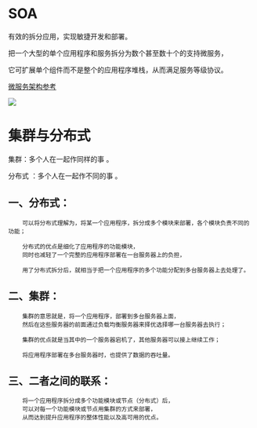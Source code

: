 
# SOA

有效的拆分应用，实现敏捷开发和部署。

把一个大型的单个应用程序和服务拆分为数个甚至数十个的支持微服务，

它可扩展单个组件而不是整个的应用程序堆栈，从而满足服务等级协议。

[微服务架构参考](https://blog.csdn.net/Bactryki28/article/details/79649296?utm_medium=distribute.pc_relevant.none-task-blog-BlogCommendFromMachineLearnPai2-2.add_param_isCf&depth_1-utm_source=distribute.pc_relevant.none-task-blog-BlogCommendFromMachineLearnPai2-2.add_param_isCf)

![](https://img-blog.csdn.net/20180322093134220?watermark/2/text/Ly9ibG9nLmNzZG4ubmV0L0JhY3RyeWtpMjg=/font/5a6L5L2T/fontsize/400/fill/I0JBQkFCMA==/dissolve/70)

# 集群与分布式

集群：多个人在一起作同样的事 。

分布式 ：多个人在一起作不同的事 。

## 一、分布式：

        可以将分布式理解为，将某一个应用程序，拆分成多个模块来部署，各个模块负责不同的功能；

        分布式的优点是细化了应用程序的功能模块，
        同时也减轻了一个完整的应用程序部署在一台服务器上的负担，
        
        用了分布式拆分后，就相当于把一个应用程序的多个功能分配到多台服务器上去处理了。

## 二、集群：

        集群的意思就是，将一个应用程序，部署到多台服务器上面，
        然后在这些服务器的前面通过负载均衡服务器来择优选择哪一台服务器去执行；

        集群的优点就是当其中的一个服务器宕机了，其他服务器可以接上继续工作；
        
        将应用程序部署在多台服务器时，也提供了数据的吞吐量。

## 三、二者之间的联系：

        将一个应用程序拆分成多个功能模块或节点（分布式）后，
        可以对每一个功能模块或节点用集群的方式来部署，
        从而达到提升应用程序的整体性能以及高可用的优点。
